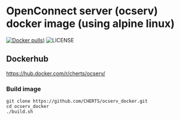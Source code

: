# OpenConnect server (ocserv) docker image (using alpine linux)

[![Docker pulls)](https://img.shields.io/docker/pulls/cherts/ocserv.svg)](https://hub.docker.com/r/cherts/ocserv)
![LICENSE](https://img.shields.io/github/license/cherts/ocserv_docker)

## Dockerhub

https://hub.docker.com/r/cherts/ocserv/

### Build image

```
git clone https://github.com/CHERTS/ocserv_docker.git
cd ocserv_docker
./build.sh
```


